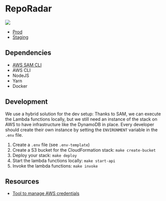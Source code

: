 # RepoRadar

[![](https://github.com/yetanother-blog/reporadar/workflows/CI/badge.svg)](https://github.com/yetanother-blog/reporadar/actions)

- [Prod](https://reporadar.yetanother.blog)
- [Staging](https://reporadar-staging.yetanother.blog)

## Dependencies

- [AWS SAM CLI](https://docs.aws.amazon.com/serverless-application-model/latest/developerguide/serverless-sam-reference.html#serverless-sam-cli)
- AWS CLI
- NodeJS
- Yarn
- Docker

## Development

We use a hybrid solution for the dev setup: Thanks to SAM, we can execute the Lambda functions locally, but we still need an instance of the stack on AWS to have infrastructure like the DynamoDB in place. Every developer should create their own instance by setting the `ENVIRONMENT` variable in the `.env` file.

1. Create a `.env` file (see `.env-template`)
2. Create a S3 bucket for the CloudFormation stack: `make create-bucket`
3. Deploy your stack: `make deploy`
4. Start the lambda functions locally: `make start-api`
5. Invoke the lambda functions: `make invoke`

## Resources

- [Tool to manage AWS credentials](https://github.com/Luzifer/awsenv)
